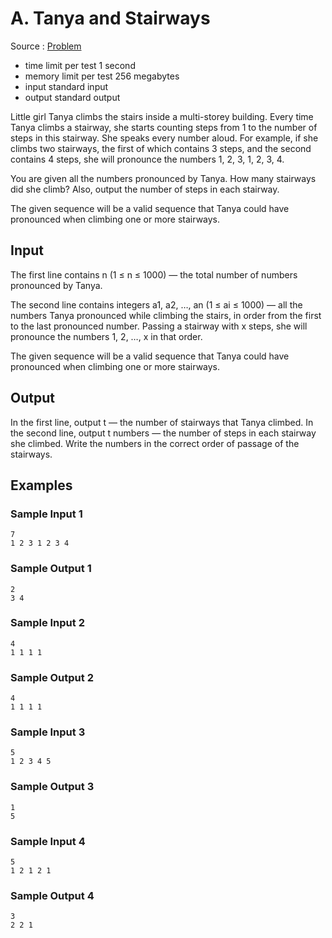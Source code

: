 # A. Tanya and Stairways

Source : [Problem](https://codeforces.com/problemset/problem/1005/A)

- time limit per test 1 second
- memory limit per test 256 megabytes
- input standard input
- output standard output

Little girl Tanya climbs the stairs inside a multi-storey building. Every time Tanya climbs a stairway, she starts counting steps from 1 to the number of steps in this stairway. She speaks every number aloud. For example, if she climbs two stairways, the first of which contains 3 steps, and the second contains 4 steps, she will pronounce the numbers 1, 2, 3, 1, 2, 3, 4.

You are given all the numbers pronounced by Tanya. How many stairways did she climb? Also, output the number of steps in each stairway.

The given sequence will be a valid sequence that Tanya could have pronounced when climbing one or more stairways.

## Input

The first line contains n (1 ≤ n ≤ 1000) — the total number of numbers pronounced by Tanya.

The second line contains integers a1, a2, …, an (1 ≤ ai ≤ 1000) — all the numbers Tanya pronounced while climbing the stairs, in order from the first to the last pronounced number. Passing a stairway with x steps, she will pronounce the numbers 1, 2, …, x in that order.

The given sequence will be a valid sequence that Tanya could have pronounced when climbing one or more stairways.

## Output

In the first line, output t — the number of stairways that Tanya climbed. In the second line, output t numbers — the number of steps in each stairway she climbed. Write the numbers in the correct order of passage of the stairways.

## Examples

### Sample Input 1

    7
    1 2 3 1 2 3 4

### Sample Output 1

    2
    3 4

### Sample Input 2

    4
    1 1 1 1

### Sample Output 2

    4
    1 1 1 1

### Sample Input 3

    5
    1 2 3 4 5

### Sample Output 3

    1
    5

### Sample Input 4

    5
    1 2 1 2 1

### Sample Output 4

    3
    2 2 1

